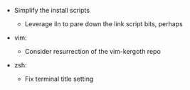 - Simplify the install scripts

    - Leverage iln to pare down the link script bits, perhaps

- vim:

    - Consider resurrection of the vim-kergoth repo

- zsh:

    - Fix terminal title setting
